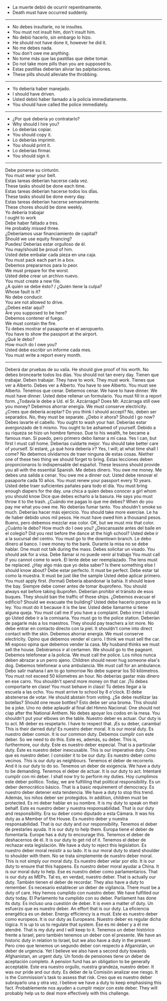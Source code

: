 

- La muerte debió de ocurrir repentinamente.   
- Death must have occurred suddenly.

---

- No debes insultarle, no le insultes.  
- You must not insult him, don't insult him.  
- No debió hacerlo, sin embargo lo hizo.  
- He should not have done it, however he did it.  
- No me debes nada.  
- You don't owe me anything.  
- No tome más que las pastillas que debe tomar.  
- Do not take more pills than you are supposed to.  
- Estas pastillas deberían aliviar las palpitaciones.  
- These pills should alleviate the throbbing.

---

- Yo debería haber manejado.  
- I should have driven.
- Usted debió haber llamado a la policía immediatamente.  
- You should have called the police immediately.  

---

- ¿Por qué debería yo contratarlo?  
- Why should I hire you?  
- Lo deberías copiar.  
- You should copy it.  
- Lo deberías imprimir.  
- You should print it.  
- Lo deberías firmar.  
- You should sign it.  

---

Debe ponerse su cinturón.  
You must wear your belt.  
Estas tareas deberían hacerse cada vez.  
These tasks should be done each time.  
Estas tareas deberían hacerse todos los dÍas.  
These tasks should be done every day.  
Estas tareas deberían hacerse semanalmente.  
These chores should be done weekly.  
Yo debería trabajar  
I ought to work  
Debe haber faltado a tres.  
He probably missed three.  
¿Deberíamos usar financiamiento de capital?  
Should we use equity financing?  
Puedes/ Deberías estar orgulloso de él.  
You may/should be proud of him.  
Usted debe embalar cada pieza en una caja.  
You must pack each part in a box.  
Debemos prepararnos para lo peor.  
We must prepare for the worst.  
Usted debe crear un archivo nuevo.  
You must create a new file.  
¿A quién se debe ésto? / ¿Quién tiene la culpa?  
Whose fault is it?  
No debe conducir.  
You are not allowed to drive.  
¿Debes estar aquí?  
Are you supposed to be here?  
Debemos contener el fuego.  
We must contain the fire.  
Tú debes mostrar el pasaporte en el aeropuerto.  
You have to show the passport at the airport.  
¿Qué le debo?  
How much do I owe you?  
Usted debe escribir un informe cada mes.  
You must write a report every month.

---

Deberá dar pruebas de su valía.
He should give proof of his worth.
No debes broncearte todos los días.
You should not tan every day.
Tienen que trabajar. Deben trabajar.
They have to work. They must work.
Tienes que ver a Alberto. Debes ver a Alberto.
You have to see Alberto. You must see Alberto.
Tenemos que cenar. Debemos cenar.
We have to have dinner. We must have dinner.
Usted debe rellenar un formulario.
You must fill in a report form.
¿Todavía le debe a Ud. el Sr. Azcárraga?
Does Mr. Azcárraga still owe you money?
Debemos ahorrar energía.
We must conserve electricity.
¿Crees que debería aceptar?
Do you think I should accept?
No, deben ser separados.
No, they must be separate.
¿Debo ir ahora?
Should I go now?
Debes lavarte el cabello.
You ought to wash your hair.
Deberías estar avergonzado de ti mismo.
You ought to be ashamed of yourself.
Debido a su riqueza se hizo un hombre famoso.
Due to his wealth, he became a famous man.
Sí puedo, pero primero debo llamar a mi casa.
Yes I can, but first I must call home.
Deberías cuidarte mejor.
You should take better care of yourself.
Sí estaré, ¿a qué hora debería ir?
Yes, I will; at what time shall I come?
No debemos olvidarnos de traer ninguna de estas cosas.
Niether one of these two thing we should forget to bring.
Estas lecciones deben proporcionaros lo indispensable del español.
These lessons should provide you all with the essential Spanish.
Me debes dinero.
You owe me money.
Me debes una salida a cenar.
You owe me a dinner out.
Usted debe renovar el pasaporte cada 10 años.
You must renew your passport every 10 years.
Usted debe traer suficientes pañales para todo el día.
You must bring enough diapers for the day.
una chica a quien debes conocer
a girl whom you should know
Dice que debes echarlo a la basura.
He says you must throw it to the trash.
¿Cuándo me pagas lo que me debes?
When do you pay me what you owe me.
No deberías fumar tanto.
You shouldn't smoke so much.
Deberías hacer más ejercicio.
You should take more exercise.
Le ha de haber debido unos mil pesos.
He must have owed him a thousand pesos.
Bueno, pero debemos mezclar ese color.
OK, but we must mix that color.
¿Cuánto le debo?
How much do I owe you?
¿Descansaste antes del baile en el colegio?
Did you rest before the dance at the high school?
Usted debe ir a la sucursal del centro.
You must go to the downtown branch.
Le debo dinero al banco.
I owe money to the bank.
Durante la misa no se debe hablar.
One must not talk during the mass.
Debes solicitar un visado.
You should ask for a visa.
Debe llamar si no puede venir al trabajo
You must call if you cannot come to work.
El lente debe ser reemplazado.
The lens must be replaced.
¿Hay algo más que yo deba saber?
Is there something else I should know about?
Debe estar perfecto.
It must be perfect.
Debe estar tal como la muestra.
It must be just like the sample
Usted debe aplicar primero.
You must apply first. (formal)
Debería abandonar la bahía.
It should leave the bay.
Siempre debe comer antes de tomar ibuprofeno.
You should always eat before taking ibuprofen.
Deberían prohibir el tránsito de esos buques.
They should ban the traffic of those ships.
¿Debemos evacuar el edificio?
Should we evacuate the building?
Usted debe hacerlo porque es la ley.
You must do it because it is the law.
Usted debe llamarme si tiene alguna queja.
You must call me if you have a complaint.
Debo irme
I should go
Usted debe ir a la comisaria.
You must go to the police station.
Deberían de pagarle más a los maestros.
They should pay teachers a lot more.
No debe entrar en contacto directo con la piel.
It shouldn't come into direct contact with the skin.
Debemos ahorrar energía.
We must conserve electricity.
Opino que debemos vender el carro.
I think we must sell the car.
Mi esposo opina que debemos vender la casa.
My husband thinks we must sell the house.
Debiéramos ir al certamen.
We should go to the pageant.
Debemos telefonear a la policia.
We must call the police.
Los niños nunca deben abrazar a un perro ajeno.
Children should never hug someone else's dog.
Debemos telefonear a una ambulancia.
We must call for an ambulance.
Debo salir mañana
I am to go tomorrow
No debe superar los 50 kilómetros.
You must not exceed 50 kilometres an hour.
No deberías gastar más dinero en ese carro.
You shouldn't spend more money on that car.
¡Tú debes comportarte en clase!
You must behave in class!
Tú debes llegar a la escuela a las ocho.
You must arrive to school by 8 o'clock.
El debe abstenerse de votar.
He should abstain from voting.
¿Se debe reutilizar las botellas?
Should one reuse bottles?
Esto debe ser una broma.
This should be a joke.
Uno no debe aplaudir al final del Himno Nacional.
One should not clap after the National Anthem.
No debes apoyar los codos en la mesa.
You shouldn't put your elbows on the table.
Nuestro deber es actuar.
Our duty is to act.
Mi deber es respetarlo.
I have to respect that.
¡Es su deber, caramba!
This is their darned duty!
Es nuestro deber moral.
It is our moral duty.
Es nuestro deber común.
It is our common duty.
Debemos cumplir con este deber.
So we need to do this.
Este es, además, su deber.
This is, furthermore, our duty.
Este es nuestro deber especial.
That is a particular duty.
Éste es nuestro deber inexcusable.
This is our imperative duty.
Creo que es nuestro deber.
I consider it to be our duty.
Es nuestro deber como vecinos.
This is our duty as neighbours.
Tenemos el deber de recorrerlo.
And it is our duty to do so.
Tenemos un deber de exigencia.
We have a duty to be demanding.
Tenemos el deber de actuar.
It is our duty to act.
Intentaré cumplir con mi deber.
I shall now try to perform my duties.
Hoy cumplimos este deber político.
Today, we are fulfilling that political responsibility.
Es un deber democrático básico.
That is a basic requirement of democracy.
Es nuestro deber detener esta tendencia.
We have a duty to stop this trend.
Además, los niños deber ser protegidos.
In addition, children must be protected.
Es mi deber hablar en su nombre.
It is my duty to speak on their behalf.
Este es nuestro deber y nuestra responsabilidad.
That is our duty and responsibility.
Era su deber como diputado a esta Cámara.
It was his duty as a Member of the House.
Es nuestro deber y nuestra responsabilidad.
That is our duty and our responsibility.
Tenemos el deber de prestarles ayuda.
It is our duty to help them.
Europa tiene el deber de fomentarla.
Europe has a duty to encourage this.
Tenemos el deber de deshacernos de él.
It is our duty to get rid of it.
Tenemos el deber de rechazar esta legislación.
We have a duty to reject this legislation.
Es nuestro deber moral resistir a su lado.
It is our moral duty to stand shoulder to shoulder with them.
No se trata simplemente de nuestro deber moral.
This is not simply our moral duty.
Es nuestro deber velar por ello.
It is our duty to ensure that this happens.
Es nuestro deber moral ayudar a China.
It is our moral duty to help.
Ese es nuestro deber como parlamentarios.
That is our duty as MEPs.
Tal es, en verdad, nuestro deber.
That is actually our duty.
También tienen el deber de recordar.
They also have a duty to remember.
Es necesario establecer un deber de vigilancia.
There must be a duty of care.
Hoy hemos cumplido con nuestro deber.
We have fulfilled our duty today.
El Parlamento ha cumplido con su deber.
Parliament has done its duty.
Es incluso una cuestión de deber.
It is even a matter of duty.
Un esfuerzo que es nuestro deber.
An effort that is our duty.
La eficiencia energética es un deber.
Energy efficiency is a must.
Este es nuestro deber como europeos.
It is our duty as Europeans.
Nuestro deber es regular dicha lógica.
It is up to us to regulate that system.
Ése es mi deber y a él me atendré.
That is my duty and I will keep to it.
Tenemos un deber histórico frente a Israel, pero también tenemos un deber con el presente.
We have an historic duty in relation to Israel, but we also have a duty in the present.
Pero creo que tenemos un segundo deber con respecto a Afganistán, un deber de urgencia.
Yet I believe we also have a second duty towards Afghanistan, an urgent duty.
Un fondo de pensiones tiene un deber de aceptación completo.
A pension fund has an obligation to be generally acceptable.
Este era nuestro orgullo, nuestra grandeza, nuestro deber.
It was our pride and our duty.
Es deber de la Comisión analizar ese riesgo.
It is the Commission's task to assess that risk.
Creo que es nuestro deber subrayarlo una y otra vez.
I believe we have a duty to keep emphasising this fact.
Probablemente nos ayuden a cumplir mejor con este deber.
They will probably help us to deal more effectively with this challenge.
